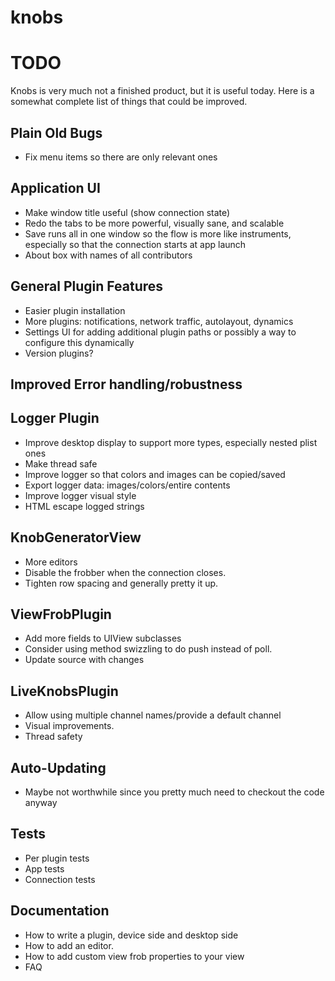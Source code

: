 knobs
=====
# TODO
Knobs is very much not a finished product, but it is useful today. Here is a somewhat complete list of things that could be improved.

## Plain Old Bugs
- Fix menu items so there are only relevant ones

## Application UI
- Make window title useful (show connection state)
- Redo the tabs to be more powerful, visually sane, and scalable
- Save runs all in one window so the flow is more like instruments, especially so that the connection starts at app launch
- About box with names of all contributors

## General Plugin Features
- Easier plugin installation
- More plugins: notifications, network traffic, autolayout, dynamics
- Settings UI for adding additional plugin paths or possibly a way to configure this dynamically
- Version plugins?

## Improved Error handling/robustness

## Logger Plugin
- Improve desktop display to support more types, especially nested plist ones
- Make thread safe
- Improve logger so that colors and images can be copied/saved
- Export logger data: images/colors/entire contents
- Improve logger visual style
- HTML escape logged strings

## KnobGeneratorView
- More editors
- Disable the frobber when the connection closes.
- Tighten row spacing and generally pretty it up.

## ViewFrobPlugin
- Add more fields to UIView subclasses
- Consider using method swizzling to do push instead of poll.
- Update source with changes

## LiveKnobsPlugin
- Allow using multiple channel names/provide a default channel
- Visual improvements.
- Thread safety

## Auto-Updating
- Maybe not worthwhile since you pretty much need to checkout the code anyway

## Tests
- Per plugin tests
- App tests
- Connection tests

## Documentation
- How to write a plugin, device side and desktop side
- How to add an editor.
- How to add custom view frob properties to your view
- FAQ

